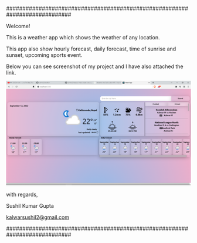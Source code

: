 ############################################################################

Welcome!

This is a weather app which shows the weather of any location.

This app also show hourly forecast, daily forecast, time of sunrise and sunset, upcoming sports event.

Below you can see screenshot of my project and I have also attached the link.



![screeshot](demo.png)



with regards,

Sushil Kumar Gupta

kalwarsushil2@gmail.com

############################################################################
